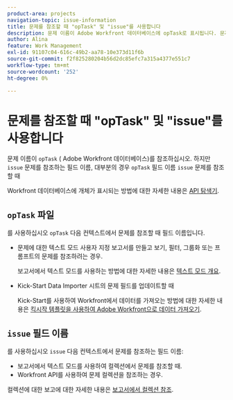 ```yaml
---
product-area: projects
navigation-topic: issue-information
title: 문제를 참조할 때 "opTask" 및 "issue"를 사용합니다
description: 문제 이름이 Adobe Workfront 데이터베이스에 opTask로 표시됩니다. 문제 필드 이름을 사용하여 문제를 참조해야 하는 경우가 있지만, 대부분의 경우 문제를 참조할 때 문제 대신 opTask 필드 이름을 사용해야 합니다.
author: Alina
feature: Work Management
exl-id: 91107c04-616c-49b2-aa78-10e373d11f6b
source-git-commit: f2f825280204b56d2dc85efc7a315a4377e551c7
workflow-type: tm+mt
source-wordcount: '252'
ht-degree: 0%

---
```


# 문제를 참조할 때 &quot;opTask&quot; 및 &quot;issue&quot;를 사용합니다

문제 이름이 `opTask` ( Adobe Workfront 데이터베이스)를 참조하십시오. 하지만 `issue` 문제를 참조하는 필드 이름, 대부분의 경우 `opTask` 필드 이름 `issue` 문제를 참조할 때

Workfront 데이터베이스에 개체가 표시되는 방법에 대한 자세한 내용은 [API 탐색기](https://one.workfront.com/s/api-explorer).

## `opTask` 파일

를 사용하십시오 `opTask` 다음 컨텍스트에서 문제를 참조할 때 필드 이름입니다.

* 문제에 대한 텍스트 모드 사용자 지정 보고서를 만들고 보기, 필터, 그룹화 또는 프롬프트의 문제를 참조하려는 경우.

   보고서에서 텍스트 모드를 사용하는 방법에 대한 자세한 내용은 [텍스트 모드 개요](../../../reports-and-dashboards/reports/text-mode/understand-text-mode.md).

<!--* When you pull information about issues using our API.  
  For more information about the Workfront API, see [Adobe Workfront API](../../../wf-api/workfront-api.md)-->

* Kick-Start Data Importer 시트의 문제 필드를 업데이트할 때

   Kick-Start를 사용하여 Workfront에서 데이터를 가져오는 방법에 대한 자세한 내용은 [킥시작 템플릿을 사용하여 Adobe Workfront으로 데이터 가져오기](../../../administration-and-setup/manage-workfront/using-kick-starts/import-data-via-kickstarts.md).

## `issue` 필드 이름

를 사용하십시오 `issue` 다음 컨텍스트에서 문제를 참조하는 필드 이름:

* 보고서에서 텍스트 모드를 사용하여 컬렉션에서 문제를 참조할 때.
* Workfront API를 사용하여 문제 컬렉션을 참조하는 경우.

컬렉션에 대한 보고에 대한 자세한 내용은 [보고서에서 컬렉션 참조](../../../reports-and-dashboards/reports/text-mode/reference-collections-report.md).

<!--
<note type="tip">
For information about how issues appear in a collection, see the
<a href="https://one.workfront.com/s/api-explorer" target="_blank">API Explorer</a> and select the API Unsupported option from the upper-right corner of the page.
<br>(NOTE: Drafted because this might not be needed.)
</note>
-->
